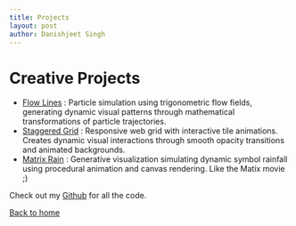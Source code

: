 ```yaml
---
title: Projects
layout: post
author: Danishjeet Singh
---
```


# Creative Projects
- [Flow Lines](./flow_lines) : Particle simulation using trigonometric flow fields, generating dynamic visual patterns through mathematical transformations of particle trajectories.
- [Staggered Grid](./staggered_grid) : Responsive web grid with interactive tile animations. Creates dynamic visual interactions through smooth opacity transitions and animated backgrounds.
- [Matrix Rain](./matrix_rain) : Generative visualization simulating dynamic symbol rainfall using procedural animation and canvas rendering. Like the Matix movie ;)

Check out my [Github](https://github.com/danishjeetSingh/) for all the code.

[Back to home](/)